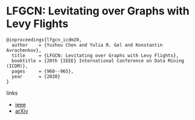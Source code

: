 # LFGCN: Levitating over Graphs with Levy Flights

```
@inproceedings{lfgcn_icdm20,
  author    = {Yuzhou Chen and Yulia R. Gel and Konstantin Avrachenkov},
  title     = {LFGCN: Levitating over Graphs with Levy Flights},
  booktitle = {20th {IEEE} International Conference on Data Mining (ICDM)},
  pages     = {960--965},
  year      = {2020}
}
```

links
- [ieee](https://ieeexplore.ieee.org/document/9338424)
- [arXiv](https://arxiv.org/abs/2009.02365)
